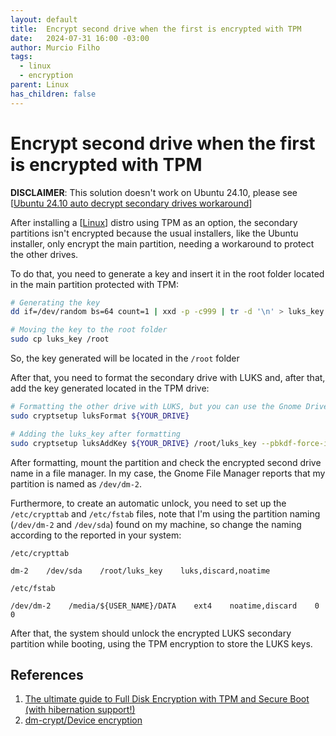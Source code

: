 ```yaml
---
layout: default
title:  Encrypt second drive when the first is encrypted with TPM
date:   2024-07-31 16:00 -03:00
author: Murcio Filho
tags:
  - linux
  - encryption
parent: Linux
has_children: false
---
```


# Encrypt second drive when the first is encrypted with TPM

**DISCLAIMER**: This solution doesn't work on Ubuntu 24.10, please see [[Ubuntu 24.10 auto decrypt secondary drives workaround]]

After installing a [[Linux]] distro using TPM as an option, the secondary partitions isn't encrypted because the usual installers, like the Ubuntu installer, only encrypt the main partition, needing a workaround to protect the other drives.

To do that, you need to generate a key and insert it in the root folder located in the main partition protected with TPM:

```bash
# Generating the key
dd if=/dev/random bs=64 count=1 | xxd -p -c999 | tr -d '\n' > luks_key

# Moving the key to the root folder
sudo cp luks_key /root
```

So, the key generated will be located in the ``/root`` folder

After that, you need to format the secondary drive with LUKS and, after that, add the key generated located in the TPM drive:

```bash
# Formatting the other drive with LUKS, but you can use the Gnome Drive Formatter if preferred.
sudo cryptsetup luksFormat ${YOUR_DRIVE}

# Adding the luks_key after formatting
sudo cryptsetup luksAddKey ${YOUR_DRIVE} /root/luks_key --pbkdf-force-iterations=4 --pbkdf-parallel=1
```

After formatting, mount the partition and check the encrypted second drive name in a file manager. In my case, the Gnome File Manager reports that my partition is named as ``/dev/dm-2``.

Furthermore, to create an automatic unlock, you need to set up the ``/etc/crypttab`` and ``/etc/fstab`` files, note that I'm using the partition naming (``/dev/dm-2`` and ``/dev/sda``) found on my machine, so change the naming according to the reported in your system:

``/etc/crypttab``

```
dm-2    /dev/sda    /root/luks_key    luks,discard,noatime
```

``/etc/fstab``

```
/dev/dm-2    /media/${USER_NAME}/DATA    ext4    noatime,discard    0    0
```

After that, the system should unlock the encrypted LUKS secondary partition while booting, using the TPM encryption to store the LUKS keys.

## References

1. [The ultimate guide to Full Disk Encryption with TPM and Secure Boot (with hibernation support!)](https://blastrock.github.io/fde-tpm-sb.html)
2. [dm-crypt/Device encryption](https://wiki.archlinux.org/title/Dm-crypt/Device_encryption)


[//begin]: # "Autogenerated link references for markdown compatibility"
[Ubuntu 24.10 auto decrypt secondary drives workaround]: <Ubuntu 24.10 auto decrypt secondary drives workaround> "Ubuntu 24.10 auto decrypt secondary drives workaround"
[Linux]: ../Linux "Linux"
[//end]: # "Autogenerated link references"